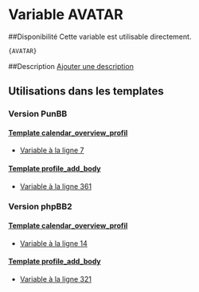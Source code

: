 # Variable AVATAR

##Disponibilité
Cette variable est utilisable directement.

```html
{AVATAR}
```

##Description
[Ajouter une description](https://fa-tvars.appspot.com/var/AVATAR)

## Utilisations dans les templates

### Version PunBB

#### [Template calendar_overview_profil](punbb/calendar_overview_profil.md#readme)
* [Variable &agrave; la ligne 7](../punbb/calendar_overview_profil.tpl#L7)

#### [Template profile_add_body](punbb/profile_add_body.md#readme)
* [Variable &agrave; la ligne 361](../punbb/profile_add_body.tpl#L361)

### Version phpBB2

#### [Template calendar_overview_profil](subsilver/calendar_overview_profil.md#readme)
* [Variable &agrave; la ligne 14](../subsilver/calendar_overview_profil.tpl#L14)

#### [Template profile_add_body](subsilver/profile_add_body.md#readme)
* [Variable &agrave; la ligne 321](../subsilver/profile_add_body.tpl#L321)